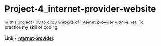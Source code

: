 # Project-4_internet-provider-website
In this project I try to copy website of internet provider vidnoe.net. To practice my skill of coding.

#### Link - [Internet-provider](https://olirun.github.io/Project-4__Internet-provider-website/).
